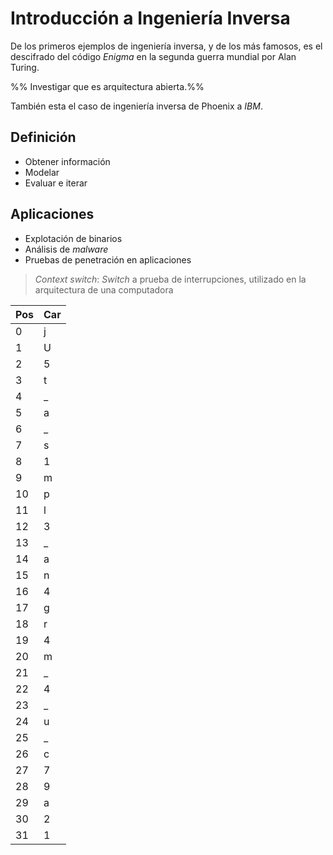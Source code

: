 # Introducción a Ingeniería Inversa

De los primeros ejemplos de ingeniería inversa, y de los más famosos, es el descifrado del código *Enigma* en la segunda guerra mundial por Alan Turing.

%% Investigar que es arquitectura abierta.%%

También  esta el caso de ingeniería inversa de Phoenix a *IBM*.

## Definición

- Obtener información
- Modelar
- Evaluar e iterar

## Aplicaciones

- Explotación de binarios
- Análisis de *malware*
- Pruebas de penetración en aplicaciones

> *Context switch*: *Switch* a prueba de interrupciones, utilizado en la arquitectura de una computadora

| Pos | Car |
| --- | --- |
| 0   | j   |
| 1   | U   |
| 2   | 5   |
| 3   | t   |
| 4   | \_  |
| 5   | a   |
| 6   | \_  |
| 7   | s   |
| 8   | 1   |
| 9   | m   |
| 10  | p   |
| 11  | l   |
| 12  | 3   |
| 13  | \_  |
| 14  | a   |
| 15  | n   |
| 16  | 4   |
| 17  | g   |
| 18  | r   |
| 19  | 4   |
| 20  | m   |
| 21  | \_  |
| 22  | 4   |
| 23  | \_  |
| 24  | u   |
| 25  | \_  |
| 26  | c   |
| 27  | 7   |
| 28  | 9   |
| 29  | a   |
| 30  | 2   |
| 31  | 1   |